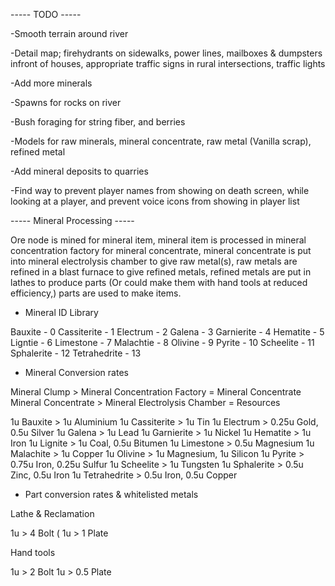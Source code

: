 ----- TODO -----

-Smooth terrain around river

-Detail map; firehydrants on sidewalks, power lines, mailboxes & dumpsters infront of houses, appropriate traffic signs in rural intersections, traffic lights

-Add more minerals

-Spawns for rocks on river

-Bush foraging for string fiber, and berries

-Models for raw minerals, mineral concentrate, raw metal (Vanilla scrap), refined metal

-Add mineral deposits to quarries

-Find way to prevent player names from showing on death screen, while looking at a player, and prevent voice icons from showing in player list





----- Mineral Processing -----

Ore node is mined for mineral item, mineral item is processed in mineral concentration factory for mineral concentrate, mineral concentrate is put into mineral electrolysis chamber to give raw metal(s), raw metals are refined in a blast furnace to give refined metals, refined metals are put in lathes to produce parts (Or could make them with hand tools at reduced efficiency,) parts are used to make items.



- Mineral ID Library

Bauxite - 0
Cassiterite - 1
Electrum - 2
Galena - 3
Garnierite - 4
Hematite - 5
Ligntie - 6
Limestone - 7
Malachtie - 8
Olivine - 9
Pyrite - 10
Scheelite - 11
Sphalerite - 12
Tetrahedrite - 13





- Mineral Conversion rates

Mineral Clump > Mineral Concentration Factory = Mineral Concentrate
Mineral Concentrate > Mineral Electrolysis Chamber = Resources


1u Bauxite > 1u Aluminium
1u Cassiterite > 1u Tin
1u Electrum > 0.25u Gold, 0.5u Silver
1u Galena > 1u Lead
1u Garnierite > 1u Nickel
1u Hematite > 1u Iron
1u Lignite > 1u Coal, 0.5u Bitumen
1u Limestone > 0.5u Magnesium
1u Malachite > 1u Copper
1u Olivine > 1u Magnesium, 1u Silicon
1u Pyrite > 0.75u Iron, 0.25u Sulfur
1u Scheelite > 1u Tungsten
1u Sphalerite > 0.5u Zinc, 0.5u Iron
1u Tetrahedrite > 0.5u Iron, 0.5u Copper



- Part conversion rates & whitelisted metals


Lathe & Reclamation

1u > 4 Bolt (
1u > 1 Plate


Hand tools

1u > 2 Bolt
1u > 0.5 Plate



